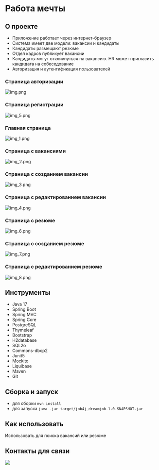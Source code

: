 # Работа мечты

## О проекте

* Приложение работает через интернет-браузер
* Система имеет две модели: вакансии и кандидаты
* Кандидаты размещают резюме
* Отдел кадров публикует вакансии
* Кандидаты могут откликнуться на вакансию. HR может пригласить кандидата на собеседование
* Авторизация и аутентификация пользователей

### Страница авторизации
![img.png](images/img.png)
### Страница регистрации
![img_5.png](images/img_5.png)
### Главная страница
![img_1.png](images/img_1.png)
### Страница с вакансиями
![img_2.png](images/img_2.png)
### Страница с созданием вакансии
![img_3.png](images/img_3.png)
### Страница с редактированием вакансии
![img_4.png](images/img_4.png)
### Страница с резюме
![img_6.png](images/img_6.png)
### Страница с созданием резюме
![img_7.png](images/img_7.png)
### Страница с редактированием резюме
![img_8.png](images/img_8.png)

## Инструменты
- Java 17
- Spring Boot
- Spring MVC
- Spring Core
- PostgreSQL
- Thymeleaf
- Bootstrap
- H2database
- SQL2o
- Commons-dbcp2
- Junit5
- Mockito
- Liquibase
- Maven
- Git

## Сборка и запуск<br>
- для сборки `mvn install`
- для запуска `java -jar target/job4j_dreamjob-1.0-SNAPSHOT.jar`

## Как использовать<br>
Использовать для поиска вакансий или резюме

## Контакты для связи<br>
<a href="https://t.me/OvercomingJunk" target="blank"><img src="https://img.icons8.com/clouds/50/000000/telegram-app.png"/></a>

